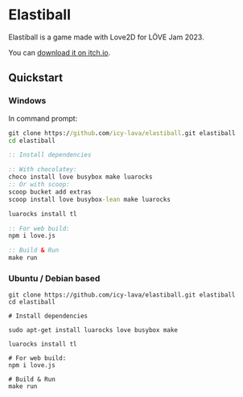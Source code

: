 # Elastiball

Elastiball is a game made with Love2D for LÖVE Jam 2023.

You can [download it on itch.io](https://icy-lava.itch.io/elastiball).

## Quickstart

### Windows

In command prompt:
```cmd
git clone https://github.com/icy-lava/elastiball.git elastiball
cd elastiball

:: Install dependencies

:: With chocolatey:
choco install love busybox make luarocks
:: Or with scoop:
scoop bucket add extras
scoop install love busybox-lean make luarocks

luarocks install tl

:: For web build:
npm i love.js

:: Build & Run
make run
```

### Ubuntu / Debian based

```shell
git clone https://github.com/icy-lava/elastiball.git elastiball
cd elastiball

# Install dependencies

sudo apt-get install luarocks love busybox make

luarocks install tl

# For web build:
npm i love.js

# Build & Run
make run
```
